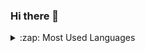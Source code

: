 ### Hi there 👋

<!--
**yordanov1/yordanov1** is a ✨ _special_ ✨ repository because its `README.md` (this file) appears on your GitHub profile.

Here are some ideas to get you started:

- 🔭 I’m currently working on ...
- 🌱 I’m currently learning ...
- 👯 I’m looking to collaborate on ...
- 🤔 I’m looking for help with ...
- 💬 Ask me about ...
- 📫 How to reach me: ...
- 😄 Pronouns: ...
- ⚡ Fun fact: ...
-->

<details>
  <summary>:zap: Most Used Languages</summary>

<img align="left" alt="Yordans's GitHub Top Languages" src="https://github-readme-stats.vercel.app/api/top-langs/?username=yordanov1" />

</details>
